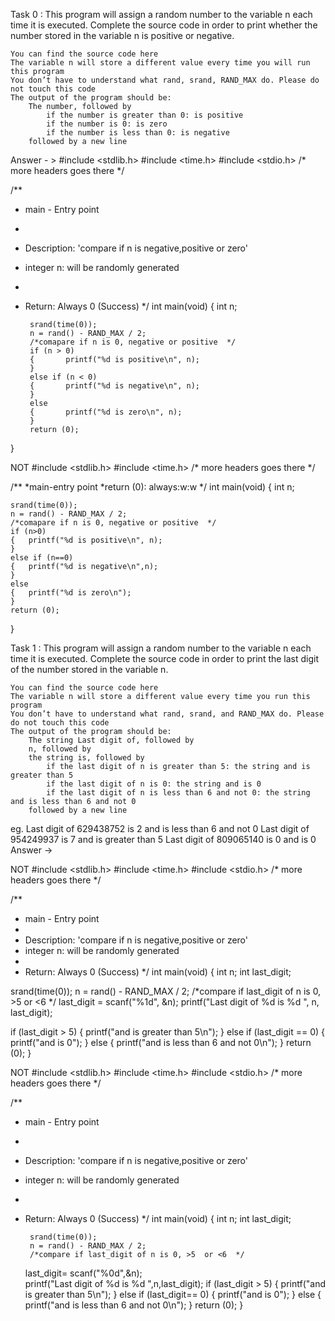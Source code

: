 Task 0 : This program will assign a random number to the variable n each time it is executed. Complete the source code in order to print whether the number stored in the variable n is positive or negative.

    You can find the source code here
    The variable n will store a different value every time you will run this program
    You don’t have to understand what rand, srand, RAND_MAX do. Please do not touch this code
    The output of the program should be:
        The number, followed by
            if the number is greater than 0: is positive
            if the number is 0: is zero
            if the number is less than 0: is negative
        followed by a new line


Answer - >
#include <stdlib.h>
#include <time.h>
#include <stdio.h>
/* more headers goes there */

/**
 * main - Entry point
 *
 * Description: 'compare if n is negative,positive or zero'
 * integer n: will be randomly generated
 *
 * Return: Always 0 (Success)
 */
int main(void)
{
        int n;

        srand(time(0));
        n = rand() - RAND_MAX / 2;
        /*comapare if n is 0, negative or positive  */
        if (n > 0)
        {       printf("%d is positive\n", n);
        }
        else if (n < 0)
        {       printf("%d is negative\n", n);
        }
        else
        {       printf("%d is zero\n", n);
        }
        return (0);
}

NOT
 #include <stdlib.h>
#include <time.h>
/* more headers goes there */

/** 
 *main-entry point
 *return (0): always:w:w
 */
int main(void)
{
	int n;

	srand(time(0));
	n = rand() - RAND_MAX / 2;
	/*comapare if n is 0, negative or positive  */
	if (n>0)
	{	printf("%d is positive\n", n);
	}
	else if (n==0)
	{	printf("%d is negative\n",n);
	}
	else 
	{	printf("%d is zero\n");
	}
	return (0);
} 
	
Task 1 : This program will assign a random number to the variable n each time it is executed. Complete the source code in order to print the last digit of the number stored in the variable n.

    You can find the source code here
    The variable n will store a different value every time you run this program
    You don’t have to understand what rand, srand, and RAND_MAX do. Please do not touch this code
    The output of the program should be:
        The string Last digit of, followed by
        n, followed by
        the string is, followed by
            if the last digit of n is greater than 5: the string and is greater than 5
            if the last digit of n is 0: the string and is 0
            if the last digit of n is less than 6 and not 0: the string and is less than 6 and not 0
        followed by a new line

eg. Last digit of 629438752 is 2 and is less than 6 and not 0
Last digit of 954249937 is 7 and is greater than 5
Last digit of 809065140 is 0 and is 0
Answer -> 

NOT
#include <stdlib.h>
#include <time.h>
#include <stdio.h>
/* more headers goes there */

/**
 * main - Entry point
 *
 * Description: 'compare if n is negative,positive or zero'
 * integer n: will be randomly generated
 *
 * Return: Always 0 (Success)
 */
int main(void)
{
int n;
int last_digit;

srand(time(0));
n = rand() - RAND_MAX / 2;
/*compare if last_digit of n is 0, >5  or <6  */
last_digit = scanf("%1d", &n);
printf("Last digit of %d is %d ", n, last_digit);

if (last_digit > 5)
{ printf("and is greater than 5\n");
}
else if (last_digit == 0)
{ printf("and is 0");
}
else
{ printf("and is less than 6 and not 0\n");
}
return (0);
}


NOT
#include <stdlib.h>
#include <time.h>
#include <stdio.h>
/* more headers goes there */

/**
 * main - Entry point
 *
 * Description: 'compare if n is negative,positive or zero'
 * integer n: will be randomly generated
 *
 * Return: Always 0 (Success)
 */
int main(void)
{
        int n;
	int last_digit;
		
        srand(time(0));
        n = rand() - RAND_MAX / 2;
        /*compare if last_digit of n is 0, >5  or <6  */
	last_digit= scanf("%0d",&n);        
	printf("Last digit of %d is %d ",n,last_digit);
	if (last_digit > 5)
        {       printf("and is greater than 5\n");
        }
        else if (last_digit== 0)
        {       printf("and is 0");
        }
        else
        {       printf("and is less than 6 and not 0\n");
        }
        return (0);
}

